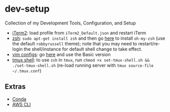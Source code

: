 # dev-setup
Collection of my Development Tools, Configuration, and Setup

- [iTerm2](https://www.iterm2.com/): load profile from `iTerm2_Default.json` and restart iTerm
- [zsh](https://ohmyz.sh/): `sudo apt-get install zsh` and then go [here](https://ohmyz.sh/) to install `oh-my-zsh` (use the default `robbyrussell` theme); note that you may need to restart/re-login the shell/instance for default shell change to take effect.
- [vim configs](https://github.com/amix/vimrc): go [here](https://github.com/amix/vimrc) and use the Basic version
- [tmux shell](https://superuser.com/a/388243): to use `zsh` in `tmux`, run `chmod +x set-tmux-shell.sh && ./set-tmux-shell.sh` (re-load running server with `tmux source-file ~/.tmux.conf`)

## Extras
- [Conda](https://www.anaconda.com/products/individual)
- [AWS CLI](https://docs.aws.amazon.com/cli/latest/userguide/install-cliv2.html)
